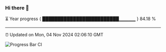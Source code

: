 ### Hi there 👋

⏳ Year progress { █████████████████████████▁▁▁▁▁ } 84.18 %

---

⏰ Updated on Mon, 04 Nov 2024 02:06:10 GMT

![Progress Bar CI](https://github.com/IshwaranRudhara/GIT-ACTION/workflows/Progress%20Bar%20CI/badge.svg)
